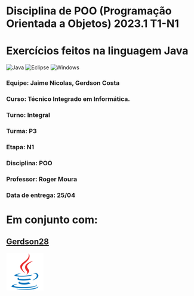 # Disciplina de POO (Programação Orientada a Objetos) 2023.1 T1-N1 
 # Exercícios feitos na linguagem Java  
 ![Java](https://img.shields.io/badge/java-%23ED8B00.svg?style=for-the-badge&logo=java&logoColor=white) 
 ![Eclipse](https://img.shields.io/badge/Eclipse-2C2255?style=for-the-badge&logo=eclipse&logoColor=white) 
 ![Windows](https://img.shields.io/badge/Windows-0078D6?style=for-the-badge&logo=windows&logoColor=white) 
  
 ### Equipe: Jaime Nicolas, Gerdson Costa 
 ### Curso: Técnico Integrado em Informática. 
 ### Turno: Integral 
 ### Turma: P3 
 ### Etapa: N1 
 ### Disciplina: POO 
 ### Professor: Roger Moura 
 ### Data de entrega: 25/04 
  
 # Em conjunto com: 
  
 ## <a title = "Você será direcionado ao perfil de Gerdson28" href = "https://github.com//Gerdson28" >Gerdson28</a><br> 
  
 <img alt="Java-Java" height="100" width="100" src="https://raw.githubusercontent.com/devicons/devicon/master/icons/java/java-original.svg">
